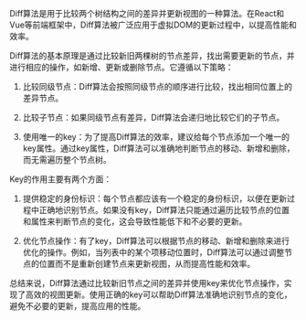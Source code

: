 Diff算法是用于比较两个树结构之间的差异并更新视图的一种算法。在React和Vue等前端框架中，Diff算法被广泛应用于虚拟DOM的更新过程中，以提高性能和效率。

Diff算法的基本原理是通过比较新旧两棵树的节点差异，找出需要更新的节点，并进行相应的操作，如新增、更新或删除节点。它遵循以下策略：

1. 比较同级节点：Diff算法会按照同级节点的顺序进行比较，找出相同位置上的差异节点。

2. 比较子节点：如果同级节点有差异，Diff算法会递归地比较它们的子节点。

3. 使用唯一的key：为了提高Diff算法的效率，建议给每个节点添加一个唯一的key属性。通过key属性，Diff算法可以准确地判断节点的移动、新增和删除，而无需遍历整个节点树。

Key的作用主要有两个方面：

1. 提供稳定的身份标识：每个节点都应该有一个稳定的身份标识，以便在更新过程中正确地识别节点。如果没有key，Diff算法只能通过遍历比较节点的位置和属性来判断节点的变化，这会导致性能低下和不必要的更新。

2. 优化节点操作：有了key，Diff算法可以根据节点的移动、新增和删除来进行优化的操作。例如，当列表中的某个项移动位置时，Diff算法可以通过调整节点的位置而不是重新创建节点来更新视图，从而提高性能和效率。

总结来说，Diff算法通过比较新旧节点之间的差异并使用key来优化节点操作，实现了高效的视图更新。使用正确的key可以帮助Diff算法准确地识别节点的变化，避免不必要的更新，提高应用的性能。